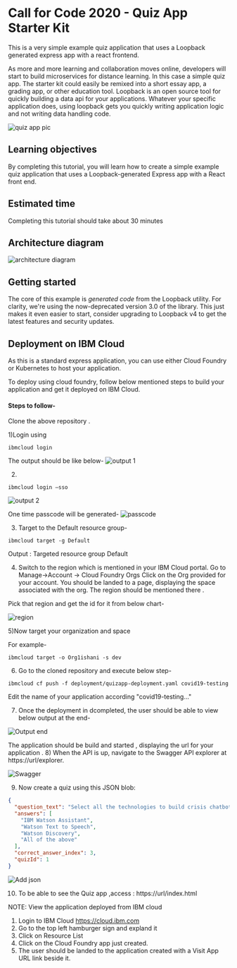 # Call for Code 2020 - Quiz App Starter Kit

This is a very simple example quiz application that uses a Loopback generated express app with a react frontend.

As more and more learning and collaboration moves online, developers will start to build microservices for distance learning. In this case a simple quiz app. The starter kit could easily be remixed into a short essay app, a grading app, or other education tool. Loopback is an open source tool for quickly building a data api for your applications. Whatever your specific application does, using loopback gets you quickly writing application logic and not writing data handling code.

![quiz app pic](./imgages/Picture1.png)

## Learning objectives

By completing this tutorial, you will learn how to create a simple example quiz application that uses a Loopback-generated Express app with a React front end.

## Estimated time

Completing this tutorial should take about 30 minutes

## Architecture diagram

![architecture diagram](./imgages/Picture2.png)

## Getting started

The core of this example is *generated code* from the Loopback utility. For clarity, we're using the now-deprecated version 3.0 of the library. This just makes it even easier to start, consider upgrading to Loopback v4 to get the latest features and security updates.

## Deployment on IBM Cloud

As this is a standard express application, you can use either Cloud Foundry or Kubernetes to host your application.

To deploy using cloud foundry, follow below mentioned steps to build your application and get it deployed on IBM Cloud.

#### Steps to follow-

Clone the above repository .

1)Login using
```
ibmcloud login
```
The output should be like below-
![output 1](./imgages/Picture3.png)

2)
```
ibmcloud login –sso
```
![output 2](./imgages/Picture4.png)

One time passcode will be generated-
![passcode](./imgages/Picture5.png)

3) Target to the Default resource group-
```
ibmcloud target -g Default
```
Output : Targeted resource group Default

4) Switch to the region which is mentioned in your IBM Cloud portal. Go to Manage->Account -> Cloud Foundry Orgs
Click on the Org provided for your account.
You should be landed to a page, displaying the space associated with the org.
The region should be mentioned there .

Pick that region and get the id for it from below chart-

![region](./imgages/Picture6.png)

5)Now target your organization and space

For example-
```
ibmcloud target -o Org1ishani -s dev
```

6) Go to the cloned repository and execute below step-
```
ibmcloud cf push -f deployment/quizapp-deployment.yaml covid19-testing
```
Edit the name of your application according "covid19-testing..."

7) Once the deployment in dcompleted, the user should be able to view below output at the end-

![Output end](./imgages/Picture7.png)

The application should be build and started , displaying the url for your application .
8) When the API is up, navigate to the Swagger API explorer at https://url/explorer.

![Swagger](./imgages/Picture8.png)

9) Now create a quiz using this JSON blob:
```json
{
  "question_text": "Select all the technologies to build crisis chatbot on a web site?",
  "answers": [
    "IBM Watson Assistant",
    "Watson Text to Speech",
    "Watson Discovery",
    "All of the above"
  ],
  "correct_answer_index": 3,
  "quizId": 1
}
```
![Add json](./imgages/Picture9.png)

10) To be able to see the Quiz app ,access : https://url/index.html

NOTE:
View the application deployed from IBM cloud
1) Login to IBM Cloud https://cloud.ibm.com
2) Go to the top left hamburger sign and expland it
3) Click on Resource List
4) Click on the Cloud Foundry app just created.
5) The user should be landed to the application created with a  Visit App URL link beside it.
